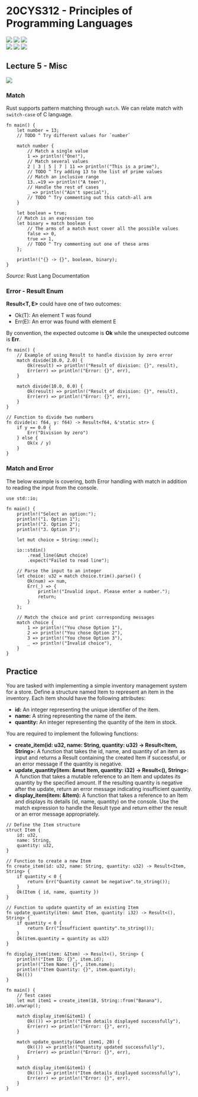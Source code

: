 # 20CYS312 - Principles of Programming Languages
![](https://img.shields.io/badge/Batch-21CYS-lightgreen) ![](https://img.shields.io/badge/UG-blue) ![](https://img.shields.io/badge/Subject-PPL-blue) <br/>
![](https://img.shields.io/badge/Lecture-2-orange) ![](https://img.shields.io/badge/Practical-3-orange) ![](https://img.shields.io/badge/Credits-3-orange)

## Lecture 5 - Misc
![](https://img.shields.io/badge/-8th_May-orange)

### Match
Rust supports pattern matching through ```match```. We can relate match with ```switch-case``` of C language. 

```
fn main() {
    let number = 13;
    // TODO ^ Try different values for `number`

    match number {
        // Match a single value
        1 => println!("One!"),
        // Match several values
        2 | 3 | 5 | 7 | 11 => println!("This is a prime"),
        // TODO ^ Try adding 13 to the list of prime values
        // Match an inclusive range
        13..=19 => println!("A teen"),
        // Handle the rest of cases
        _ => println!("Ain't special"),
        // TODO ^ Try commenting out this catch-all arm
    }

    let boolean = true;
    // Match is an expression too
    let binary = match boolean {
        // The arms of a match must cover all the possible values
        false => 0,
        true => 1,
        // TODO ^ Try commenting out one of these arms
    };

    println!("{} -> {}", boolean, binary);
}
```
_Source:_ Rust Lang Documentation

### Error - Result Enum

**Result<T, E>** could have one of two outcomes:
- Ok(T): An element T was found
- Err(E): An error was found with element E
  
By convention, the expected outcome is **Ok** while the unexpected outcome is **Err**.
```
fn main() {
    // Example of using Result to handle division by zero error
    match divide(10.0, 2.0) {
        Ok(result) => println!("Result of division: {}", result),
        Err(err) => println!("Error: {}", err),
    }
	
	match divide(10.0, 0.0) {
        Ok(result) => println!("Result of division: {}", result),
        Err(err) => println!("Error: {}", err),
    }
}

// Function to divide two numbers
fn divide(x: f64, y: f64) -> Result<f64, &'static str> {
    if y == 0.0 {
        Err("Division by zero")
    } else {
        Ok(x / y)
    }
}
```

### Match and Error
The below example is covering, both Error handling with match in addition to reading the input from the console. 
```
use std::io;

fn main() {
    println!("Select an option:");
    println!("1. Option 1");
    println!("2. Option 2");
    println!("3. Option 3");

    let mut choice = String::new();

    io::stdin()
        .read_line(&mut choice)
        .expect("Failed to read line");

    // Parse the input to an integer
    let choice: u32 = match choice.trim().parse() {
        Ok(num) => num,
        Err(_) => {
            println!("Invalid input. Please enter a number.");
            return;
        }
    };

    // Match the choice and print corresponding messages
    match choice {
        1 => println!("You chose Option 1"),
        2 => println!("You chose Option 2"),
        3 => println!("You chose Option 3"),
        _ => println!("Invalid choice"),
    }
}
```

## Practice
You are tasked with implementing a simple inventory management system for a store. Define a structure named Item to represent an item in the inventory. Each item should have the following attributes:

- **id:** An integer representing the unique identifier of the item.
- **name:** A string representing the name of the item.
- **quantity:** An integer representing the quantity of the item in stock.

You are required to implement the following functions:
- **create_item(id: u32, name: String, quantity: u32) -> Result<Item, String>:** A function that takes the id, name, and quantity of an item as input and returns a Result containing the created Item if successful, or an error message if the quantity is negative.
- **update_quantity(item: &mut Item, quantity: i32) -> Result<(), String>:** A function that takes a mutable reference to an Item and updates its quantity by the specified amount. If the resulting quantity is negative after the update, return an error message indicating insufficient quantity.
- **display_item(item: &Item):** A function that takes a reference to an Item and displays its details (id, name, quantity) on the console.
Use the match expression to handle the Result type and return either the result or an error message appropriately.

```
// Define the Item structure
struct Item {
    id: u32,
    name: String,
    quantity: u32,
}

// Function to create a new Item
fn create_item(id: u32, name: String, quantity: u32) -> Result<Item, String> {
    if quantity < 0 {
        return Err("Quantity cannot be negative".to_string());
    }
    Ok(Item { id, name, quantity })
}

// Function to update quantity of an existing Item
fn update_quantity(item: &mut Item, quantity: i32) -> Result<(), String> {
    if quantity < 0 {
        return Err("Insufficient quantity".to_string());
    }
    Ok(item.quantity = quantity as u32)
}

fn display_item(item: &Item) -> Result<(), String> {
    println!("Item ID: {}", item.id);
    println!("Item Name: {}", item.name);
    println!("Item Quantity: {}", item.quantity);
    Ok(())
}

fn main() {
    // Test cases
    let mut item1 = create_item(18, String::from("Banana"), 10).unwrap();
    
    match display_item(&item1) {
        Ok(()) => println!("Item details displayed successfully"),
        Err(err) => println!("Error: {}", err),
    }

    match update_quantity(&mut item1, 20) {
        Ok(()) => println!("Quantity updated successfully"),
        Err(err) => println!("Error: {}", err),
    }

    match display_item(&item1) {
        Ok(()) => println!("Item details displayed successfully"),
        Err(err) => println!("Error: {}", err),
    }
}
```
